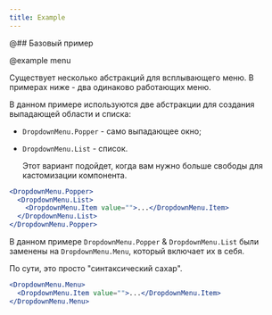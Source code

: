 ```yaml
---
title: Example
---
```


@## Базовый пример

@example menu

Существует несколько абстракций для всплывающего меню. В примерах ниже - два одинаково работающих меню.

В данном примере используются две абстракции для создания выпадающей области и списка:

- `DropdownMenu.Popper` - само выпадающее окно;
- `DropdownMenu.List` - список.

  Этот вариант подойдет, когда вам нужно больше свободы для кастомизации компонента.

```jsx
<DropdownMenu.Popper>
  <DropdownMenu.List>
    <DropdownMenu.Item value="">...</DropdownMenu.Item>
  </DropdownMenu.List>
</DropdownMenu.Popper>
```

В данном примере `DropdownMenu.Popper` & `DropdownMenu.List` были заменены на `DropdownMenu.Menu`, который включает их в себя.

По сути, это просто "синтаксический сахар".

```jsx
<DropdownMenu.Menu>
  <DropdownMenu.Item value="">...</DropdownMenu.Item>
</DropdownMenu.Menu>
```
